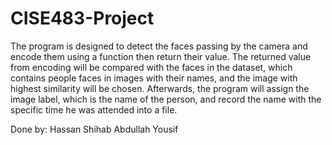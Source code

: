 # CISE483-Project

The program is designed to detect the faces passing by the camera and encode them using a function then return their value. The returned value from encoding will be compared with the faces in the dataset, which contains people faces in images with their names, and the image with highest similarity will be chosen. Afterwards, the program will assign the image label, which is the name of the person, and record the name with the specific time he was attended into a file. 

Done by:
Hassan Shihab
Abdullah Yousif
